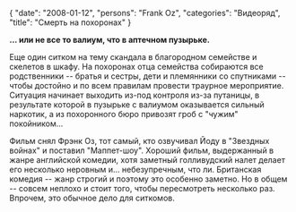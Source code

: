 {
   "date": "2008-01-12",
   "persons": "Frank Oz",
   "categories": "Видеоряд",
   "title": "Смерть на похоронах"
}

**... или не все то валиум, что в аптечном пузырьке.**

Еще один ситком на тему скандала в благородном семействе и скелетов в шкафу. На похоронах отца семейства собираются все родственники -- братья и сестры, дети и племянники со спутниками -- чтобы достойно и по всем правилам провести траурное мероприятие. Ситуация начинает выходить из-под контроля из-за путаницы, в результате которой в пузырьке с валиумом оказывается сильный наркотик, а из похоронного бюро привозят гроб с "чужим" покойником...

Фильм снял Фрэнк Оз, тот самый, кто озвучивал Йоду в "Звездных войнах" и поставил "Маппет-шоу". Хороший фильм, выдержанный в жанре английской комедии, хотя заметный голливудский налет делает его несколько неровным и... небезупречным, что ли. Британская комедия -- жанр строгий и поэтому это особенно заметно. Но в общем -- совсем неплохо и стоит того, чтобы пересмотреть несколько раз. Впрочем, это обычное дело для ситкомов.
